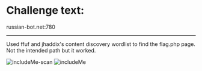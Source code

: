 # Challenge text:

russian-bot.net:780

---

Used ffuf and jhaddix's content discovery wordlist to find the flag.php page. Not the intended path but it worked.

![includeMe-scan](https://user-images.githubusercontent.com/1743650/234161319-e89a244e-26ae-4937-a845-8fe02b6fadf0.png)
![includeMe](https://user-images.githubusercontent.com/1743650/234161322-06db780d-285d-4ab8-9670-19fbf84acc14.png)
